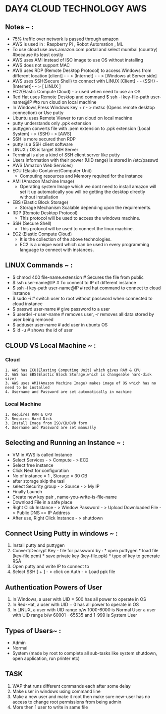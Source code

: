 # DAY4  CLOUD TECHNOLOGY AWS

## Notes ~ :
  * 75% traffic over network is passed through amazon
  * AWS is used in : Raspberry Pi , Robot Automation , ML
  * To use cloud use aws.amazon.com portal and select mumbai (country) #because its least costly
  * AWS uses AMI instead of ISO image to use OS without installing
  * AWS does not support MAC
  * AWS uses RDP (Remote Desktop Protocol) to access Windows from different location
      [client] - - > (Internet) - - > [Windows at Server side]
  * AWS uses SSH(Secure Shell) to connect with LINUX
      [Client] - - (SSH) - [Internet]- - > [ LINUX ]
  * EC2(Elastic Compute Cloud) - > used when need to use an OS
  * Red Hat uses Remote Desktop and command $ ssh -i key-file-path user-name@IP   #to run cloud on local machine
  * In Windows,Press Windows key + r - > mstsc (Opens remote desktop connection) or Use putty
  * Ubuntu uses Remote Viewer to run cloud on local machine
  * putty understands only .ppk extension
  * puttygen converts file with .pem extension to .ppk extension
    [Local System] - > (SSH) - > [AWS]
  * SSH is more secured then RDP
  * putty is a SSH client software
  * LINUX / OS is target SSH Server
  * Terminal is also a kind of SSH client server like putty
  * Users information with their power (UID range) is stored in /etc/passwd
  * AWS (Amazon Web Services)
* ECU (Elastic Container/Computer Unit)
    *   Computing resources and Memory required for the instance
* AMI (Amazon Machine Image) 
    *  Operating system Image which we dont need to install amazon will set it up automatically you will be getting the desktop directly without installation
* EBS (Elastic Block Storage)
    *   Storage Mechanism Scalable depending upon the requirements.
* RDP (Remote Desktop Protocol)
    *   This protocol will be used to access the windows machine.
* SSH (Secure Shell)
    *   This protocol will be used to connect the linux machine.
* EC2 (Elastic Compute Cloud)
    *   It is the collection of the above technologies.
    *   EC2 is a unique word which can be used in every programming language to connect with instances.

  
    
## LINUX Commands ~ :
  * $ chmod 400 file-name.extension       # Secures the file from public
  * $ ssh user-name@IP                    # To connect to IP of different instance
  * $ ssh -i key-path user-name@IP        # red hat command to connect to cloud instance
  * $ sudo -i                             # switch user to root without password when connected to cloud instance
  * $ passwd user-name                    # give password to a user
  * $ userdel -r user-name                # removes user, -r removes all data stored by user being removed
  * $ adduser user-name                   # add user in ubuntu OS
  * $ id -u                               # shows the id of user
## CLOUD VS Local Machine ~ :
  ### Cloud
    1. AWS has ECU(Elasting Computing Unit) which gives RAM & CPU
    2. AWS has EBS(Elastic Block Storage,which is changeable hard-disk size)
    3. AWS uses AMI(Amazon Machine Image) makes image of OS which has no need to be installed
    4. Username and Password are set automatically in machine
  
  ### Local Machine
    1. Requires RAM & CPU
    2. Requires Hard Disk
    3. Install Image from ISO/CD/DVD form
    4. Username and Password are set manually
    
## Selecting and Running an Instance ~ :
  * VM in AWS is called Instance
  * Select Services - > Compute - > EC2
  * Select free instance
  * Click Next for configuration
  * No of instance = 1 , Storage = 30 GB
  * after storage skip the tasl
  * select Security group - > Source - > My IP
  * Finally Launch
  * Create  new key pair , name-you-write-is-file-name
  * Download File in a safe place
  * Right Click Instance - > Window Password - > Upload Downloaded File - > Public DNS == IP Address
  * After use, Right Click Instance - > shutdown
  
## Connect Using Putty in windows ~ :
  1. Install putty and puttygen
  2. Convert/Decrypt Key - file for password by :
    * open puttygen
    * load file (key-file.pem)
    * save private key (key-file.ppk)
    * type of key to generate RSA
  3. Open putty and write IP to connect to
  4. Select SSH [ + ] - > click on Auth - > Load ppk file
  
## Authentication Powers of User
  1. In Windows, a user with UID = 500 has all power to operate in OS
  2. In Red-Hat, a user with UID = 0 has all power to operate in OS
  3. In LINUX, a user with UID range b/w 1000-6000 is Normal User
               a user with UID range b/w 60001 - 65535 and 1-999 is System User
              
## Types of Users~ :
  * Admin
  * Normal 
  * System (made by root to complete all sub-tasks like system shutdown, open application, run printer etc)
  
  
  
## TASK
  1. WAP that runs different commands each after some delay
  2. Make user in windows using command line
  3. Make a new user and make it root then make sure new-user has no access to change root permissions from being admin
  4. More then 1 user to write in same file
